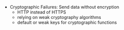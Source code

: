 - Cryptographic Failures: Send data without encryption
	- HTTP instead of HTTPS
	- relying on weak cryptography algorithms
	- default or weak keys for cryptographic functions